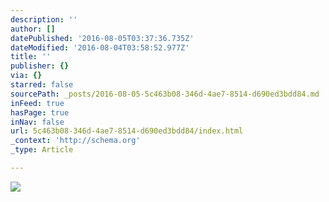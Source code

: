 ```yaml
---
description: ''
author: []
datePublished: '2016-08-05T03:37:36.735Z'
dateModified: '2016-08-04T03:58:52.977Z'
title: ''
publisher: {}
via: {}
starred: false
sourcePath: _posts/2016-08-05-5c463b08-346d-4ae7-8514-d690ed3bdd84.md
inFeed: true
hasPage: true
inNav: false
url: 5c463b08-346d-4ae7-8514-d690ed3bdd84/index.html
_context: 'http://schema.org'
_type: Article

---
```

![](https://the-grid-user-content.s3-us-west-2.amazonaws.com/7a48bba8-5387-481b-b2fb-f8a1a0f1b3ab.jpg)